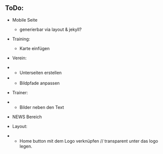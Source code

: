 
ToDo:
-----

* Mobile Seite
   * generierbar via layout & jekyll?

* Training: 
  * Karte einfügen
* Verein:
* * Unterseiten erstellen
* * Bildpfade anpassen
* Trainer:
* * Bilder neben den Text

* NEWS Bereich
* Layout: 
* * Home button mit dem Logo verknüpfen // transparent unter das logo legen.
